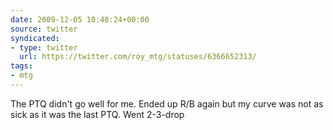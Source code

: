 ```yaml
---
date: 2009-12-05 10:48:24+00:00
source: twitter
syndicated:
- type: twitter
  url: https://twitter.com/roy_mtg/statuses/6366652313/
tags:
- mtg
---
```


The PTQ didn't go well for me. Ended up R/B again but my curve was not as sick as it was the last PTQ. Went 2-3-drop